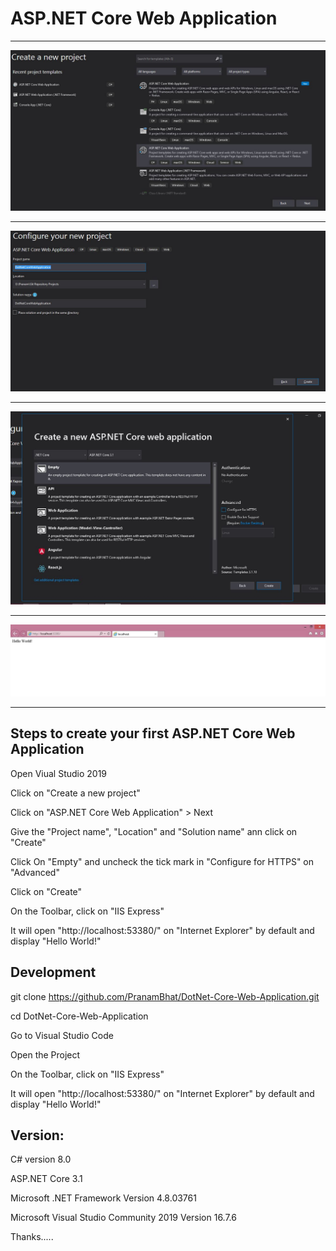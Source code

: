 # ASP.NET Core Web Application

-----------------------------------------------------------------------------------------------------

<img src="/screenshots/DotNetWebApplication 1.JPG" />

-----------------------------------------------------------------------------------------------------

<img src="/screenshots/DotNetWebApplication 2.JPG" />

-----------------------------------------------------------------------------------------------------

<img src="/screenshots/DotNetWebApplication 3.JPG" />

-----------------------------------------------------------------------------------------------------

<img src="/screenshots/DotNetWebApplication Output.JPG" />

-----------------------------------------------------------------------------------------------------

## Steps to create your first ASP.NET Core Web Application

Open Viual Studio 2019

Click on "Create a new project"

Click on "ASP.NET Core Web Application" > Next

Give the "Project name", "Location" and "Solution name" ann click on "Create"

Click On "Empty" and uncheck the tick mark in "Configure for HTTPS" on "Advanced"

Click on "Create"

On the Toolbar, click on "IIS Express"

It will open "http://localhost:53380/" on "Internet Explorer" by default and display "Hello World!"


## Development

git clone https://github.com/PranamBhat/DotNet-Core-Web-Application.git

cd DotNet-Core-Web-Application

Go to Visual Studio Code

Open the Project 

On the Toolbar, click on "IIS Express"

It will open "http://localhost:53380/" on "Internet Explorer" by default and display "Hello World!"


## Version:

C# version 8.0

ASP.NET Core 3.1

Microsoft .NET Framework Version 4.8.03761

Microsoft Visual Studio Community 2019 Version 16.7.6



Thanks.....